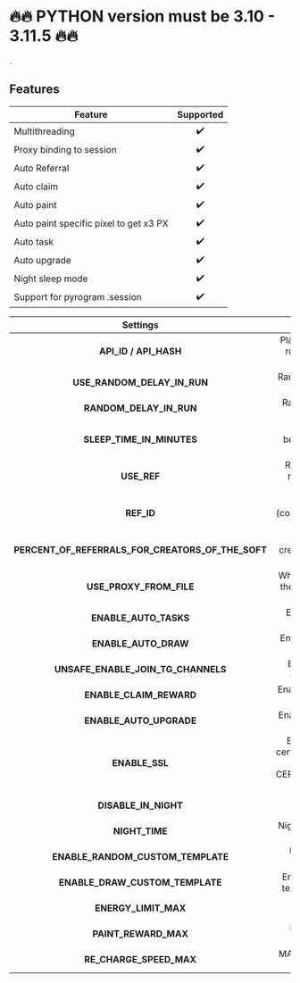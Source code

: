 


# 🔥🔥 PYTHON version must be 3.10 - 3.11.5 🔥🔥

.

## Features  
| Feature                                                     | Supported  |
|---------------------------------------------------------------|:----------------:|
| Multithreading                                                |        ✔️        |
| Proxy binding to session                                      |        ✔️        |
| Auto Referral                                                 |        ✔️        |
| Auto claim                                                    |        ✔️        |
| Auto paint                                                    |        ✔️        |
| Auto paint specific pixel to get x3 PX                        |        ✔️        |
| Auto task                                                     |        ✔️        |
| Auto upgrade                                                  |        ✔️        |
| Night sleep mode                 							    |        ✔️        |
| Support for pyrogram .session                     	        |        ✔️        |


|                     Settings                      |                                                                 Description                                                                 |
|:-------------------------------------------------:|:-------------------------------------------------------------------------------------------------------------------------------------------:|
|               **API_ID / API_HASH**               |                                  Platform data from which to run the Telegram session (default - android)                                   |
|            **USE_RANDOM_DELAY_IN_RUN**            |                                                          Random after start (default - True)                                                |
|              **RANDOM_DELAY_IN_RUN**              |                                             Random seconds delay for start(default is [5, 30])                                              |
|             **SLEEP_TIME_IN_MINUTES**             |                                         Random minutes delay between cycles (default is [120, 180])                                         |
|                    **USE_REF**                    |                                         Register accounts with ur referral or not (default - False)                                         |
|                    **REF_ID**                     |                                  Your referral argument (comes after app/startapp? in your referral link)                                   |
| **PERCENT_OF_REFERRALS_FOR_CREATORS_OF_THE_SOFT** |                                         Give some referrals for creator of the soft (default - 10)                                          |
|              **USE_PROXY_FROM_FILE**              |                                Whether to use a proxy from the `bot/config/proxies.txt` file (True / False)                                 |
|               **ENABLE_AUTO_TASKS**               |                                                      Enable auto tasks (True / False)                                                       |
|               **ENABLE_AUTO_DRAW**                |                                                     Enable auto drawing (True / False)                                                      |
|        **UNSAFE_ENABLE_JOIN_TG_CHANNELS**         |                                              Enable auto joining to tg channels (True / False)                                              |
|              **ENABLE_CLAIM_REWARD**              |                                                 Enable auto claim of rewards (True / False)                                                 |
|              **ENABLE_AUTO_UPGRADE**              |                                                    Enable auto upgrading (True / False)                                                     |
|                  **ENABLE_SSL**                   |        Enable verification of ssl certificates (sometimes it can help with SSL: CERTIFICATE_VERIFY_FAILED error)  (default - False)         |
|               **DISABLE_IN_NIGHT**                |                                                  Disable script in night (default - False)                                                  |
|                   **NIGHT_TIME**                  |                                                  Night time [from, to] (default - [23, 6])                                                  |
|         **ENABLE_RANDOM_CUSTOM_TEMPLATE**         |                                                   Use random templating (default - True)                                                    |
|          **ENABLE_DRAW_CUSTOM_TEMPLATE**          |                                            Enable drawing by random templating (default - True)                                             |
|               **ENERGY_LIMIT_MAX**                |                                                MAX Lvl Energy «Limit upgrade» (default - 6)                                                 |
|               **PAINT_REWARD_MAX**                |                                                MAX Lvl Paint «Reward upgrade» (default - 5)                                                 |
|              **RE_CHARGE_SPEED_MAX**              |                                              MAX Lvl Recharging «Speed upgrade» (default - 7)                                               |


